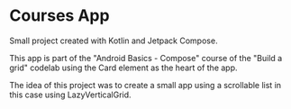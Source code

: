 # Courses App

Small project created with Kotlin and Jetpack Compose.

This app is part of the "Android Basics - Compose" course of the "Build a grid" codelab using the Card element as the heart of the app.

The idea of this project was to create a small app using a scrollable list in this case using LazyVerticalGrid.
